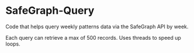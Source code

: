 # SafeGraph-Query

Code that helps query weekly patterns data via the SafeGraph API by week. 

Each query can retrieve a max of 500 records. Uses threads to speed up loops.
